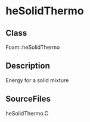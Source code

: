 # heSolidThermo 
## Class
Foam::heSolidThermo

## Description
Energy for a solid mixture

## SourceFiles
heSolidThermo.C

